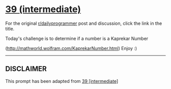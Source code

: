 # [39 (intermediate)](https://www.reddit.com/r/dailyprogrammer/comments/s6be0/4122012_challenge_39_intermediate/)

For the original [r/dailyprogrammer](https://www.reddit.com/r/dailyprogrammer/) post and discussion, click the link in the title.

Today's challenge is to determine if a number is a Kaprekar Number

(http://mathworld.wolfram.com/KaprekarNumber.html)
Enjoy :)


----
## **DISCLAIMER**
This prompt has been adapted from [39 [intermediate]](https://www.reddit.com/r/dailyprogrammer/comments/s6be0/4122012_challenge_39_intermediate/
)
